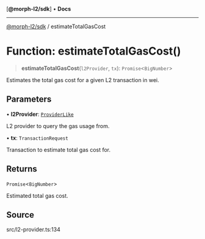 [**@morph-l2/sdk**] • **Docs**

***

[@morph-l2/sdk](../1-globals.md) / estimateTotalGasCost

# Function: estimateTotalGasCost()

> **estimateTotalGasCost**(`l2Provider`, `tx`): `Promise`\<`BigNumber`\>

Estimates the total gas cost for a given L2 transaction in wei.

## Parameters

• **l2Provider**: [`ProviderLike`](../type-aliases/ProviderLike.md)

L2 provider to query the gas usage from.

• **tx**: `TransactionRequest`

Transaction to estimate total gas cost for.

## Returns

`Promise`\<`BigNumber`\>

Estimated total gas cost.

## Source

src/l2-provider.ts:134
